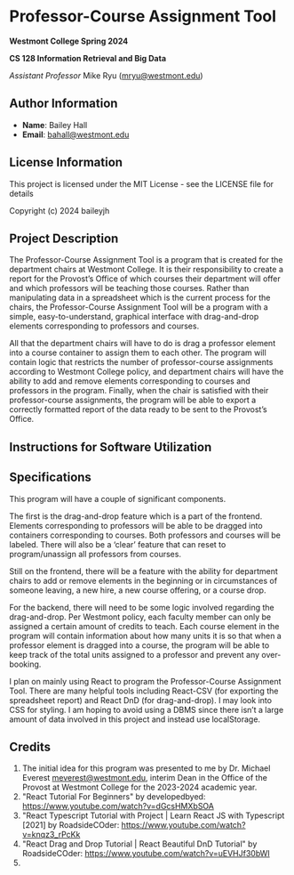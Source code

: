 # Professor-Course Assignment Tool

**Westmont College Spring 2024**

**CS 128 Information Retrieval and Big Data**

*Assistant Professor* Mike Ryu (mryu@westmont.edu) 

## Author Information
* **Name**: Bailey Hall
* **Email**: bahall@westmont.edu

## License Information

This project is licensed under the MIT License - see the LICENSE file for details

Copyright (c) 2024 baileyjh

## Project Description

The Professor-Course Assignment Tool is a program that is created for the department chairs at Westmont College. It is their responsibility to create a report for the Provost’s Office of which courses their department will offer and which professors will be teaching those courses. Rather than manipulating data in a spreadsheet which is the current process for the chairs, the Professor-Course Assignment Tool will be a program with a simple, easy-to-understand, graphical interface with drag-and-drop elements corresponding to professors and courses.

All that the department chairs will have to do is drag a professor element into a course container to assign them to each other. The program will contain logic that restricts the number of professor-course assignments according to Westmont College policy, and department chairs will have the ability to add and remove elements corresponding to courses and professors in the program. Finally, when the chair is satisfied with their professor-course assignments, the program will be able to export a correctly formatted report of the data ready to be sent to the Provost’s Office.


## Instructions for Software Utilization



## Specifications

This program will have a couple of significant components.

The first is the drag-and-drop feature which is a part of the frontend. Elements corresponding to professors will be able to be dragged into containers corresponding to courses. Both professors and courses will be labeled. There will also be a ‘clear’ feature that can reset to program/unassign all professors from courses.

Still on the frontend, there will be a feature with the ability for department chairs to add or remove elements in the beginning or in circumstances of someone leaving, a new hire, a new course offering, or a course drop.

For the backend, there will need to be some logic involved regarding the drag-and-drop. Per Westmont policy, each faculty member can only be assigned a certain amount of credits to teach. Each course element in the program will contain information about how many units it is so that when a professor element is dragged into a course, the program will be able to keep track of the total units assigned to a professor and prevent any over-booking. 

I plan on mainly using React to program the Professor-Course Assignment Tool. There are many helpful tools including React-CSV (for exporting the spreadsheet report) and React DnD (for drag-and-drop). I may look into CSS for styling. I am hoping to avoid using a DBMS since there isn’t a large amount of data involved in this project and instead use localStorage.

## Credits

1) The initial idea for this program was presented to me by Dr. Michael Everest meverest@westmont.edu, interim Dean in the Office of the Provost at Westmont College for the 2023-2024 academic year.
2) "React Tutorial For Beginners" by developedbyed: https://www.youtube.com/watch?v=dGcsHMXbSOA
3) "React Typescript Tutorial with Project | Learn React JS with Typescript [2021] by RoadsideCOder: https://www.youtube.com/watch?v=knqz3_rPcKk
4) "React Drag and Drop Tutorial | React Beautiful DnD Tutorial" by RoadsideCOder: https://www.youtube.com/watch?v=uEVHJf30bWI 
5) 
